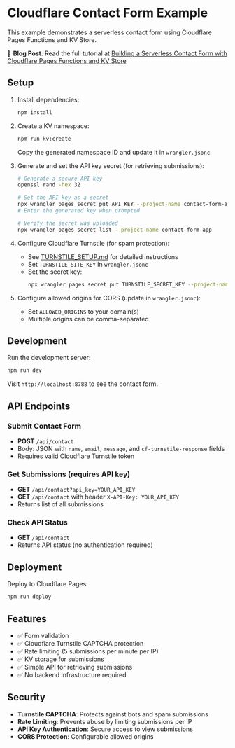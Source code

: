 # Cloudflare Contact Form Example

This example demonstrates a serverless contact form using Cloudflare Pages Functions and KV Store.

📖 **Blog Post**: Read the full tutorial at [Building a Serverless Contact Form with Cloudflare Pages Functions and KV Store](https://ivandachev.com/blog/cloudflare-contact-form-kv-pages-functions)

## Setup

1. Install dependencies:

   ```bash
   npm install
   ```

2. Create a KV namespace:

   ```bash
   npm run kv:create
   ```

   Copy the generated namespace ID and update it in `wrangler.jsonc`.

3. Generate and set the API key secret (for retrieving submissions):

   ```bash
   # Generate a secure API key
   openssl rand -hex 32

   # Set the API key as a secret
   npx wrangler pages secret put API_KEY --project-name contact-form-app
   # Enter the generated key when prompted

   # Verify the secret was uploaded
   npx wrangler pages secret list --project-name contact-form-app
   ```

4. Configure Cloudflare Turnstile (for spam protection):
   - See [TURNSTILE_SETUP.md](./TURNSTILE_SETUP.md) for detailed instructions
   - Set `TURNSTILE_SITE_KEY` in `wrangler.jsonc`
   - Set the secret key:
     ```bash
     npx wrangler pages secret put TURNSTILE_SECRET_KEY --project-name contact-form-app
     ```

5. Configure allowed origins for CORS (update in `wrangler.jsonc`):
   - Set `ALLOWED_ORIGINS` to your domain(s)
   - Multiple origins can be comma-separated

## Development

Run the development server:

```bash
npm run dev
```

Visit `http://localhost:8788` to see the contact form.

## API Endpoints

### Submit Contact Form

- **POST** `/api/contact`
- Body: JSON with `name`, `email`, `message`, and `cf-turnstile-response` fields
- Requires valid Cloudflare Turnstile token

### Get Submissions (requires API key)

- **GET** `/api/contact?api_key=YOUR_API_KEY`
- **GET** `/api/contact` with header `X-API-Key: YOUR_API_KEY`
- Returns list of all submissions

### Check API Status

- **GET** `/api/contact`
- Returns API status (no authentication required)

## Deployment

Deploy to Cloudflare Pages:

```bash
npm run deploy
```

## Features

- ✅ Form validation
- ✅ Cloudflare Turnstile CAPTCHA protection
- ✅ Rate limiting (5 submissions per minute per IP)
- ✅ KV storage for submissions
- ✅ Simple API for retrieving submissions
- ✅ No backend infrastructure required

## Security

- **Turnstile CAPTCHA**: Protects against bots and spam submissions
- **Rate Limiting**: Prevents abuse by limiting submissions per IP
- **API Key Authentication**: Secure access to view submissions
- **CORS Protection**: Configurable allowed origins
